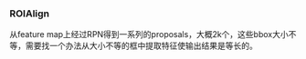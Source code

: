 



### ROIAlign

从feature map上经过RPN得到一系列的proposals，大概2k个，这些bbox大小不等，需要找一个办法从大小不等的框中提取特征使输出结果是等长的。

